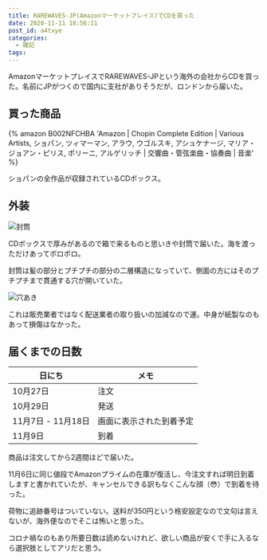 ```yaml
---
title: RAREWAVES-JP(Amazonマーケットプレイス)でCDを買った
date: 2020-11-11 18:56:11
post_id: a4txye
categories:
  - 雑記
tags:
---
```


AmazonマーケットプレイスでRAREWAVES-JPという海外の会社からCDを買った。名前にJPがつくので国内に支社がありそうだが、ロンドンから届いた。

<!-- more -->


## 買った商品

{% amazon B002NFCHBA 'Amazon | Chopin Complete Edition | Various Artists, ショパン, ツィマーマン, アラウ, ウゴルスキ, アシュケナージ, マリア・ジョアン・ピリス, ポリーニ, アルゲリッチ | 交響曲・管弦楽曲・協奏曲 | 音楽' %}

ショパンの全作品が収録されているCDボックス。


## 外装

![封筒](1.jpg "外装")

CDボックスで厚みがあるので箱で来るものと思いきや封筒で届いた。海を渡っただけあってボロボロ。

封筒は髪の部分とプチプチの部分の二層構造になっていて、側面の方にはそのプチプチまで貫通する穴が開いていた。

![穴あき](2.jpg "穴")

これは販売業者ではなく配送業者の取り扱いの加減なので運。中身が紙製なのもあって損傷はなかった。


## 届くまでの日数

|日にち|メモ|
|----|---|
|10月27日|注文|
|10月29日|発送|
|11月7日 - 11月18日|画面に表示された到着予定|
|11月9日|到着|

商品は注文してから2週間ほどで届いた。

11月6日に同じ値段でAmazonプライムの在庫が復活し、今注文すれば明日到着しますと書かれていたが、キャンセルできる訳もなくこんな顔（😳）で到着を待った。

荷物に追跡番号はついていない。送料が350円という格安設定なので文句は言えないが、海外便なのでそこは怖いと思った。

コロナ禍なのもあり所要日数は読めないけれど、欲しい商品が安くで手に入るなら選択肢としてアリだと思う。

